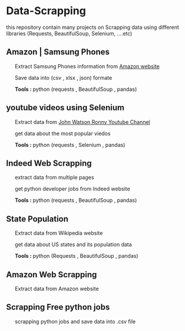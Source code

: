 # Data-Scrapping
this repository contain many projects on Scrapping data using different libraries (Requests, BeautifulSoup, Selenium, ....etc) 


<h2> Amazon | Samsung Phones</h2>
<ul> Extract Samsung Phones information from <a href='https://www.amazon.eg/s?k=samsung&rh=n%3A21832883031&ref=nb_sb_noss'>Amazon website</a> </ul>
<ul>Save data into (csv , xlsx , json) formate </ul>
<ul> <b> Tools : </b> python (requests , BeautifulSoup , pandas) </ul>

<h2> youtube videos using Selenium</h2>
<ul>Extract data from <a href ='https://www.youtube.com/c/JohnWatsonRooney/videos'>John Watson Ronny Youtube Channel </a> </ul>
<ul>get data about the most popular viedos </ul>
<ul> <b> Tools : </b> python (requests , Selenium , pandas) </ul>

<h2> Indeed Web Scrapping</h2>
<ul>extract data from multiple pages </ul>
<ul> get python developer jobs from Indeed website</ul>
<ul> <b> Tools : </b> python (requests , BeautifulSoup , pandas)</ul>

<h2> State Population</h2>
<ul>Extract data from Wikipedia website</ul>
<ul>get data about US states and its population data </ul>
<ul> <b> Tools : </b> python (Requests , BeautifulSoup , pandas)</ul>
 
<h2> Amazon Web Scrapping</h2>
<ul>Extract data from Amazon website</ul>
 
<h2> Scrapping Free python jobs</h2>
<ul>scrapping python jobs and save data into .csv file</ul>
